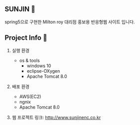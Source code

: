 ## SUNJIN :wave:
spring5으로 구현한 Milton roy 대리점 홍보용 반응형웹 사이트 입니다. 

## Project Info :punch:
1. 실행 환경
   * os & tools
      - windows 10
      - eclipse-OXygen
      - Apache Tomcat 8.0

2. 배포 환경
    * AWS(EC2)
    * ngnix
    * Apache Tomcat 8.0

3. 웹 프로젝트 링크: <http://www.sunjinenc.co.kr>

